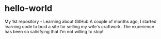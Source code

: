 # hello-world
My 1st repository - Learning about GitHub
A couple of months ago, I started learning code to buid a site for selling my wife's craftwork. The experience has been so satisfying that I'm not willing to stop!
